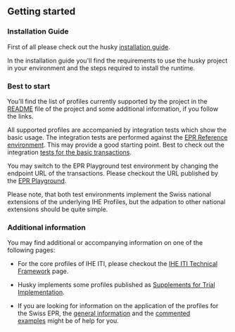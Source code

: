## Getting started

### Installation Guide

First of all please check out the husky
[installation guide](https://github.com/project-husky/husky/blob/master/docs/Installation.md).

In the installation guide you'll find the requirements to use the husky project
in your environment and the steps required to install the runtime.  


### Best to start

You'll find the list of profiles currently supported by the project in the
[README](https://github.com/project-husky/husky#implemented-ihe-profiles)
file of the project and some additional information, if you follow the links.

All supported profiles are accompanied by integration tests which show the
basic usage. The integration tests are performed against the
[EPR Reference environment](https://github.com/ehealthsuisse/EPD-by-example/blob/main/files/gazelle.md#epr-reference-environment). This may provide a good starting point. Best to check out the integration [tests for the basic transactions](./links_2_tests.md).

You may switch to the EPR Playground test environment by changing the endpoint
URL of the transactions. Please checkout the URL published by the
[EPR Playground](https://github.com/ehealthsuisse/EPD-by-example/blob/main/files/playground.md#epr-playground).

Please note, that both test environments implement the Swiss national extensions
of the underlying IHE Profiles, but the adpation to other national extensions
should be quite simple.    


### Additional information

You may find additional or accompanying information on one of the following pages:

- For the core profiles of IHE ITI, please checkout the
[IHE ITI Technical Framework](https://profiles.ihe.net/ITI/TF/index.html) page.

- Husky implements some profiles published as
[Supplements for Trial Implementation](https://profiles.ihe.net/ITI/#1.5).

- If you are looking for information on the application of the profiles for the
Swiss EPR, the [general information](https://www.e-health-suisse.ch/technik-semantik/epd-anbindung.html)
and the [commented examples](https://github.com/ehealthsuisse/EPD-by-example/blob/main/README.md#swiss-epr-transactions) might be of help for you.
